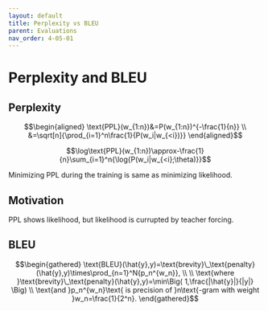 ```yaml
---
layout: default
title: Perplexity vs BLEU
parent: Evaluations
nav_order: 4-05-01
---
```


# Perplexity and BLEU

## Perplexity

$$\begin{aligned}
\text{PPL}(w_{1:n})&=P(w_{1:n})^{-\frac{1}{n}} \\
&=\sqrt[n]{\prod_{i=1}^n\frac{1}{P(w_i|w_{<i})}}
\end{aligned}$$

$$\log\text{PPL}(w_{1:n})\approx-\frac{1}{n}\sum_{i=1}^n{\log{P(w_i|w_{<i};\theta)}}$$

Minimizing PPL during the training is same as minimizing likelihood.

## Motivation

PPL shows likelihood, but likelihood is currupted by teacher forcing.

## BLEU

$$\begin{gathered}
\text{BLEU}(\hat{y},y)=\text{brevity}\_\text{penalty}(\hat{y},y)\times\prod_{n=1}^N{p_n^{w_n}}, \\
\\
\text{where }\text{brevity}\_\text{penalty}(\hat{y},y)=\min\Big(
    1,\frac{|\hat{y}|}{|y|}
\Big) \\
\text{and }p_n^{w_n}\text{ is precision of }n\text{-gram with weight }w_n=\frac{1}{2^n}.
\end{gathered}$$
